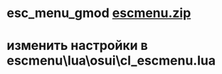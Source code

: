 # esc_menu_gmod [escmenu.zip](https://github.com/inkoson007/esc_menu_gmod/files/11298131/escmenu.zip)
# изменить настройки в escmenu\lua\osui\cl_escmenu.lua
